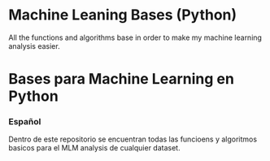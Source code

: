 # Machine Leaning Bases (Python)

All the functions and algorithms base in order to make my machine learning analysis easier.


# Bases para Machine Learning en Python
### Español
Dentro de este repositorio se encuentran todas las funcioens y algoritmos basicos para el MLM analysis de cualquier dataset.
